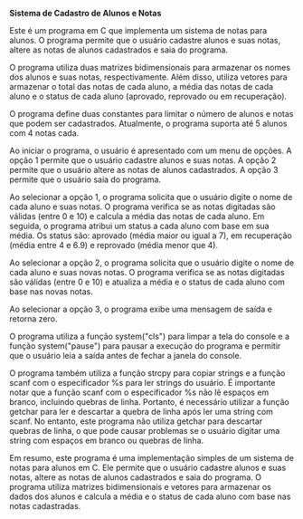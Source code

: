 **Sistema de Cadastro de Alunos e Notas**

Este é um programa em C que implementa um sistema de notas para alunos. O programa permite que o usuário cadastre alunos e suas notas, altere as notas de alunos cadastrados e saia do programa.

O programa utiliza duas matrizes bidimensionais para armazenar os nomes dos alunos e suas notas, respectivamente. Além disso, utiliza vetores para armazenar o total das notas de cada aluno, a média das notas de cada aluno e o status de cada aluno (aprovado, reprovado ou em recuperação).

O programa define duas constantes para limitar o número de alunos e notas que podem ser cadastrados. Atualmente, o programa suporta até 5 alunos com 4 notas cada.

Ao iniciar o programa, o usuário é apresentado com um menu de opções. A opção 1 permite que o usuário cadastre alunos e suas notas. A opção 2 permite que o usuário altere as notas de alunos cadastrados. A opção 3 permite que o usuário saia do programa.

Ao selecionar a opção 1, o programa solicita que o usuário digite o nome de cada aluno e suas notas. O programa verifica se as notas digitadas são válidas (entre 0 e 10) e calcula a média das notas de cada aluno. Em seguida, o programa atribui um status a cada aluno com base em sua média. Os status são: aprovado (média maior ou igual a 7), em recuperação (média entre 4 e 6.9) e reprovado (média menor que 4).

Ao selecionar a opção 2, o programa solicita que o usuário digite o nome de cada aluno e suas novas notas. O programa verifica se as notas digitadas são válidas (entre 0 e 10) e atualiza a média e o status de cada aluno com base nas novas notas.

Ao selecionar a opção 3, o programa exibe uma mensagem de saída e retorna zero.

O programa utiliza a função system("cls") para limpar a tela do console e a função system("pause") para pausar a execução do programa e permitir que o usuário leia a saída antes de fechar a janela do console.

O programa também utiliza a função strcpy para copiar strings e a função scanf com o especificador %s para ler strings do usuário. É importante notar que a função scanf com o especificador %s não lê espaços em branco, incluindo quebras de linha. Portanto, é necessário utilizar a função getchar para ler e descartar a quebra de linha após ler uma string com scanf. No entanto, este programa não utiliza getchar para descartar quebras de linha, o que pode causar problemas se o usuário digitar uma string com espaços em branco ou quebras de linha.

Em resumo, este programa é uma implementação simples de um sistema de notas para alunos em C. Ele permite que o usuário cadastre alunos e suas notas, altere as notas de alunos cadastrados e saia do programa. O programa utiliza matrizes bidimensionais e vetores para armazenar os dados dos alunos e calcula a média e o status de cada aluno com base nas notas cadastradas.

